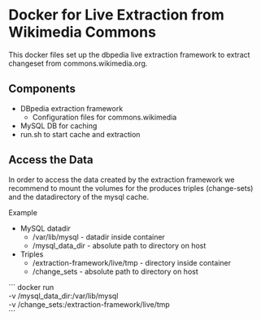 # Docker for Live Extraction from Wikimedia Commons

This docker files set up the dbpedia live extraction framework to extract changeset from commons.wikimedia.org.

## Components

* DBpedia extraction framework
  * Configuration files for commons.wikimedia
* MySQL DB for caching
* run.sh to start cache and extraction

## Access the Data

In order to access the data created by the extraction framework we recommend to mount the volumes for the produces triples (change-sets) and the datadirectory of the mysql cache.

Example
* MySQL datadir
  * /var/lib/mysql - datadir inside container
  * /mysql_data_dir - absolute path to directory on host
* Triples
  * /extraction-framework/live/tmp - directory inside container
  * /change_sets - absolute path to directory on host

´´´
docker run \
  -v /mysql_data_dir:/var/lib/mysql \
  -v /change_sets:/extraction-framework/live/tmp \
  <container name> <command>
´´´
